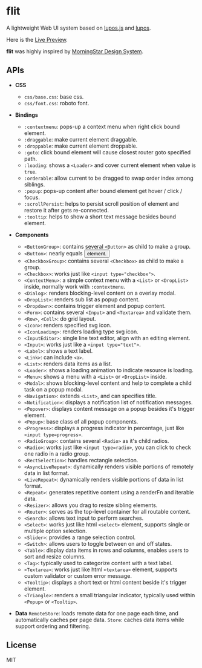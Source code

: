 # flit

A lightweight Web UI system based on [lupos.js](https://github.com/pucelle/lupos.js) and [lupos](https://github.com/pucelle/lupos).

Here is the [Live Preview](https://pucelle.github.io/flit/docs/).

**flit** was highly inspired by [MorningStar Design System](http://designsystem.morningstar.com/index.html).


## APIs

- **CSS**
	- `css/base.css`: base css.
	- `css/font.css`: roboto font.

- **Bindings**
	- `:contextmenu`: pops-up a context menu when right click bound element.
	- `:draggable`: make current element draggable.
	- `:droppable`: make current element droppable.
	- `:goto`: click bound element will cause closest router goto specified path.
	- `:loading`: shows a `<Loader>` and cover current element when value is `true`.
	- `:orderable`: allow current to be dragged to swap order index among siblings.
	- `:popup`: pops-up content after bound element get hover / click / focus.
	- `:scrollPersist`: helps to persist scroll position of element and restore it after gets re-connected.
	- `:tooltip`: helps to show a short text message besides bound element.

- **Components**
	- `<ButtonGroup>`: contains several `<Button>` as child to make a group.
	- `<Button>`: nearly equals <button> element.
	- `<CheckboxGroup>`: contains several `<Checkbox>` as child to make a group.
	- `<Checkbox>`: works just like `<input type="checkbox">`.
	- `<ContextMenu>`: a simple context menu with a `<List>` or `<DropList>` inside, normally work with `:contextmenu`.
	- `<Dialog>`: renders blocking-level content on a overlay modal.
	- `<DropList>`: renders sub list as popup content.
	- `<Dropdown>`: contains trigger element and popup content.
	- `<Form>`: contains several `<Input>` and `<Textarea>` and validate them.
	- `<Row>`, `<Cell>`: do grid layout.
	- `<Icon>`: renders specified svg icon.
	- `<IconLoading>`: renders loading type svg icon.
	- `<InputEditor>`: single line text editor, align with an editing element.
	- `<Input>`: works just like a `<input type="text">`.
	- `<Label>`: shows a text label.
	- `<Link>`: can include `<a>`.
	- `<List>`: renders data items as a list.
	- `<Loader>`: shows a loading animation to indicate resource is loading.
	- `<Menu>`: shows a menu with a `<List>` or `<DropList>` inside.
	- `<Modal>`: shows blocking-level content and help to complete a child task on a popup modal.
	- `<Navigation>`: extends `<List>`, and can specifies title.
	- `<Notification>`: displays a notification list of notification messages.
	- `<Popover>`: displays content message on a popup besides it's trigger element.
	- `<Popup>`: base class of all popup components.
	- `<Progress>`: displays a progress indicator in percentage, just like `<input type=progress>`.
	- `<RadioGroup>`: contains several `<Radio>` as it's child radios.
	- `<Radio>`: works just like `<input type=radio>`, you can click to check one radio in a radio group.
	- `<RectSelection>`: handles rectangle selection.
	- `<AsyncLiveRepeat>`: dynamically renders visible portions of remotely data in list format.
	- `<LiveRepeat>`: dynamically renders visible portions of data in list format.
	- `<Repeat>`: generates repetitive content using a renderFn and iterable data.
	- `<Resizer>`: allows you drag to resize sibling elements.
	- `<Router>`:  serves as the top-level container for all routable content.
	- `<Search>`: allows text input to perform searches.
	- `<Select>`: works just like html `<select>` element, supports single or multiple option selection.
	- `<Slider>`: provides a range selection control.
	- `<Switch>`: allows users to toggle between on and off states.
	- `<Table>`: display data items in rows and columns, enables users to sort and resize columns.
	- `<Tag>`: typically used to categorize content with a text label.
	- `<Textarea>`: works just like html `<textarea>` element, supports custom validator or custom error message.
	- `<Tooltip>`: displays a short text or html content beside it's trigger element.
	- `<Triangle>`: renders a small triangular indicator, typically used within `<Popup>` or `<Tooltip>`.

- **Data**
	`RemoteStore`: loads remote data for one page each time, and automatically caches per page data.
	`Store`: caches data items while support ordering and filtering.



## License

MIT